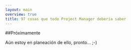 ```yaml
---
layout: main
overview: true
title: 97 cosas que todo Project Manager debería saber
---
```



##Próximamente

Aún estoy en planeación de ello, pronto... ;-)